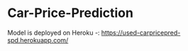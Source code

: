 # Car-Price-Prediction

Model is deployed on Heroku -: https://used-carpricepred-spd.herokuapp.com/
